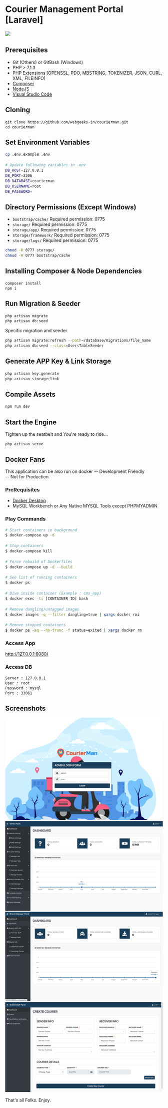 # Courier Management Portal [Laravel]
<img src="http://unmaintained.tech/badge.svg">

## Prerequisites
* Git (Others) or GitBash (Windows)
* PHP > 7.1.3
* PHP Extensions [OPENSSL, PDO, MBSTRING, TOKENIZER, JSON, CURL, XML, FILEINFO]
* [Composer](https://getcomposer.org/)
* [NodeJS](https://nodejs.org/en/)
* [Visual Studio Code](https://code.visualstudio.com/)

## Cloning
```
git clone https://github.com/webgeeks-in/courierman.git
cd courierman
```

## Set Environment Variables
```bash
cp .env.example .env

# Update following variables in .env
DB_HOST=127.0.0.1
DB_PORT=3306
DB_DATABASE=courierman
DB_USERNAME=root
DB_PASSWORD=
```

## Directory Permissions (Except Windows)
* `bootstrap/cache/` Required permission: 0775
* `storage/` Required permission: 0775
* `storage/app/` Required permission: 0775
* `storage/framework/` Required permission: 0775
* `storage/logs/` Required permission: 0775
```bash
chmod -R 0777 storage/
chmod -R 0777 bootstrap/cache
```

## Installing Composer & Node Dependencies
```
composer install
npm i
```

## Run Migration & Seeder
```bash
php artisan migrate
php artisan db:seed
```
Specific migration and seeder
```bash
php artisan migrate:refresh --path=/database/migrations/file_name
php artisan db:seed --class=UsersTableSeeder
```

## Generate APP Key & Link Storage
```bash
php artisan key:generate
php artisan storage:link
```

## Compile Assets
```bash
npm run dev
```

## Start the Engine
Tighten up the seatbelt and You're ready to ride...
```
php artisan serve
```

## Docker Fans
This application can be also run on docker
-- Development Friendly <br/>
-- Not for Production

### PreRequisites
* [Docker Desktop](https://www.docker.com/products/docker-desktop)
* MySQL Workbench or Any Native MYSQL Tools except PHPMYADMIN

### Play Commands
```bash
# Start containers in background
$ docker-compose up -d

# Stop containers
$ docker-compose kill

# Force rebuild of Dockerfiles
$ docker-compose up -d --build

# See list of running containers
$ docker ps

# Dive inside container (Example : cms_app)
$ docker exec -ti [CONTAINER ID] bash

# Remove dangling/untagged images
$ docker images -q --filter dangling=true | xargs docker rmi

# Remove stopped containers
$ docker ps -aq --no-trunc -f status=exited | xargs docker rm
```

### Access App
http://127.0.0.1:8080/

### Access DB
```
Server : 127.0.0.1
User : root
Password : mysql
Port : 33061
```

## Screenshots
<img src="resources/screenshots/login.png">
<img src="resources/screenshots/admin-dashboard.png">
<img src="resources/screenshots/manager-dashboard.png">
<img src="resources/screenshots/staff-dashboard.png">

That's all Folks. Enjoy.
